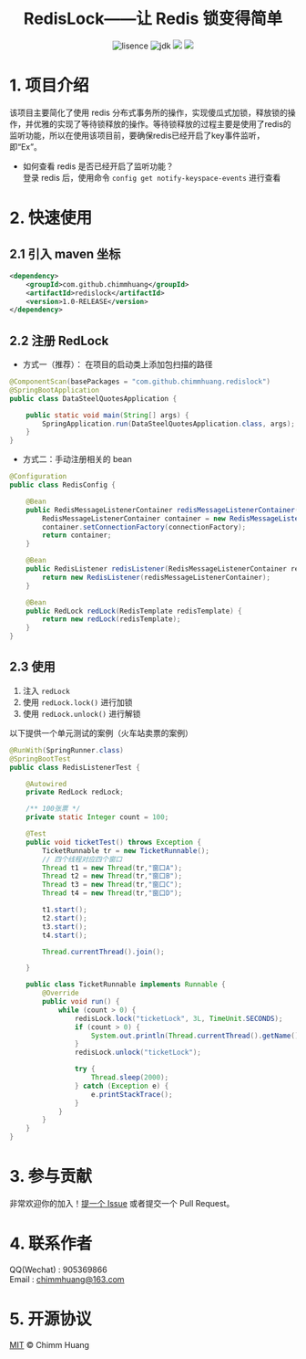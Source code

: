 <h1 style="text-align: center">RedisLock——让 Redis 锁变得简单</h1>

<p align="center">
	<img src='https://img.shields.io/github/license/chimmhuang/resetAutoincrement' alt='lisence'></img>
	<img src="https://img.shields.io/badge/JDK-1.8%2B-red" alt='jdk'></img>
	<img src="https://img.shields.io/badge/spring--version-%3E%3D2.1-success"/>
	<img src="https://img.shields.io/badge/redis--version-%3E%3D2.2.0-red"/>
</p>

# 1. 项目介绍
该项目主要简化了使用 redis 分布式事务所的操作，实现傻瓜式加锁，释放锁的操作，并优雅的实现了等待锁释放的操作。等待锁释放的过程主要是使用了redis的监听功能，所以在使用该项目前，要确保redis已经开启了key事件监听，即“Ex”。  

- 如何查看 redis 是否已经开启了监听功能？  
    登录 redis 后，使用命令 `config get notify-keyspace-events` 进行查看
    
# 2. 快速使用
## 2.1 引入 maven 坐标
```xml
<dependency>
    <groupId>com.github.chimmhuang</groupId>
    <artifactId>redislock</artifactId>
    <version>1.0-RELEASE</version>
</dependency>
```

## 2.2 注册 RedLock

- 方式一（推荐）： 在项目的启动类上添加包扫描的路径
```java
@ComponentScan(basePackages = "com.github.chimmhuang.redislock")
@SpringBootApplication
public class DataSteelQuotesApplication {

    public static void main(String[] args) {
        SpringApplication.run(DataSteelQuotesApplication.class, args);
    }
}
```

- 方式二：手动注册相关的 bean
```java
@Configuration
public class RedisConfig {

    @Bean
    public RedisMessageListenerContainer redisMessageListenerContainer(RedisConnectionFactory connectionFactory) {
        RedisMessageListenerContainer container = new RedisMessageListenerContainer();
        container.setConnectionFactory(connectionFactory);
        return container;
    }

    @Bean
    public RedisListener redisListener(RedisMessageListenerContainer redisMessageListenerContainer) {
        return new RedisListener(redisMessageListenerContainer);
    }

    @Bean
    public RedLock redLock(RedisTemplate redisTemplate) {
        return new redLock(redisTemplate);
    }
}
```

## 2.3 使用
1. 注入 `redLock`
2. 使用 `redLock.lock()` 进行加锁
3. 使用 `redLock.unlock()` 进行解锁

以下提供一个单元测试的案例（火车站卖票的案例）
```java
@RunWith(SpringRunner.class)
@SpringBootTest
public class RedisListenerTest {

    @Autowired
    private RedLock redLock;

    /** 100张票 */
    private static Integer count = 100;

    @Test
    public void ticketTest() throws Exception {
        TicketRunnable tr = new TicketRunnable();
        // 四个线程对应四个窗口
        Thread t1 = new Thread(tr,"窗口A");
        Thread t2 = new Thread(tr,"窗口B");
        Thread t3 = new Thread(tr,"窗口C");
        Thread t4 = new Thread(tr,"窗口D");

        t1.start();
        t2.start();
        t3.start();
        t4.start();

        Thread.currentThread().join();

    }

    public class TicketRunnable implements Runnable {
        @Override
        public void run() {
            while (count > 0) {
                redisLock.lock("ticketLock", 3L, TimeUnit.SECONDS);
                if (count > 0) {
                    System.out.println(Thread.currentThread().getName() + "售出第" + (count--) + "张火车票");
                }
                redisLock.unlock("ticketLock");

                try {
                    Thread.sleep(2000);
                } catch (Exception e) {
                    e.printStackTrace();
                }
            }
        }
    }
}
```

# 3. 参与贡献
非常欢迎你的加入！[提一个 Issue](https://github.com/chimmhuang/redislock/issues/new) 或者提交一个 Pull Request。

# 4. 联系作者
QQ(Wechat) : 905369866  
Email : chimmhuang@163.com

# 5. 开源协议
[MIT](LICENSE) © Chimm Huang